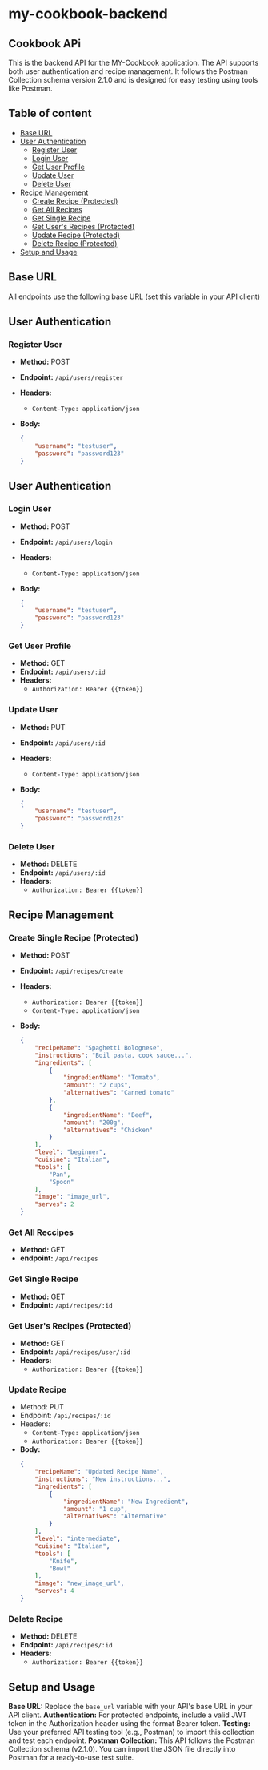 # my-cookbook-backend

## Cookbook APi

This is the backend API for the MY-Cookbook application. The API supports both user authentication and recipe management. It follows the Postman Collection schema version 2.1.0 and is designed for easy testing using tools like Postman.

## Table of content
- [Base URL](#base-url)
- [User Authentication](#user-authentication)
  - [Register User](#register-user)
  - [Login User](#login-user)
  - [Get User Profile](#get-user-profile)
  - [Update User](#update-user)
  - [Delete User](#delete-user)
- [Recipe Management](#recipe-management)
  - [Create Recipe (Protected)](#create-recipe-protected)
  - [Get All Recipes](#get-all-recipes)
  - [Get Single Recipe](#get-single-recipe)
  - [Get User's Recipes (Protected)](#get-users-recipes-protected)
  - [Update Recipe (Protected)](#update-recipe-protected)
  - [Delete Recipe (Protected)](#delete-recipe-protected)
- [Setup and Usage](#setup-and-usage)

## Base URL
All endpoints use the following base URL (set this variable in your API client)

## User Authentication

### Register User

- **Method:** POST  
- **Endpoint:** `/api/users/register`  
- **Headers:**  
  - `Content-Type: application/json`  
- **Body:**

  ```json
  {
      "username": "testuser",
      "password": "password123"
  }

## User Authentication

### Login User

- **Method:** POST  
- **Endpoint:** `/api/users/login`  
- **Headers:**  
  - `Content-Type: application/json`  
- **Body:**

  ```json
  {
      "username": "testuser",
      "password": "password123"
  }

### Get User Profile
- **Method:** GET
- **Endpoint:** `/api/users/:id`
- **Headers:**
  - `Authorization: Bearer {{token}}`
  
### Update User

- **Method:** PUT  
- **Endpoint:** `/api/users/:id`  
- **Headers:**  
  - `Content-Type: application/json`  
- **Body:**

  ```json
  {
      "username": "testuser",
      "password": "password123"
  }

### Delete User
- **Method:** DELETE
- **Endpoint:** `/api/users/:id`
- **Headers:**
  - `Authorization: Bearer {{token}}`
 


## Recipe Management

### Create Single Recipe (Protected)
- **Method:** POST
- **Endpoint:** `/api/recipes/create`
- **Headers:**
  - `Authorization: Bearer {{token}}`
  - `Content-Type: application/json`  

- **Body:**

  ```json
  {
      "recipeName": "Spaghetti Bolognese",
      "instructions": "Boil pasta, cook sauce...",
      "ingredients": [
          {
              "ingredientName": "Tomato",
              "amount": "2 cups",
              "alternatives": "Canned tomato"
          },
          {
              "ingredientName": "Beef",
              "amount": "200g",
              "alternatives": "Chicken"
          }
      ],
      "level": "beginner",
      "cuisine": "Italian",
      "tools": [
          "Pan",
          "Spoon"
      ],
      "image": "image_url",
      "serves": 2
  }

### Get All Reccipes
- **Method:** GET
- **endpoint:** `/api/recipes`

### Get Single Recipe
- **Method:** GET
- **Endpoint:** `/api/recipes/:id`

### Get User's Recipes (Protected)
- **Method:** GET
- **Endpoint:** `/api/recipes/user/:id`
- **Headers:**
  - `Authorization: Bearer {{token}}`
 
### Update Recipe
- Method: PUT
- Endpoint: `/api/recipes/:id`
- Headers:
  - `Content-Type: application/json`
  - `Authorization: Bearer {{token}}`
- **Body:**
  ```json
  {
      "recipeName": "Updated Recipe Name",
      "instructions": "New instructions...",
      "ingredients": [
          {
              "ingredientName": "New Ingredient",
              "amount": "1 cup",
              "alternatives": "Alternative"
          }
      ],
      "level": "intermediate",
      "cuisine": "Italian",
      "tools": [
          "Knife",
          "Bowl"
      ],
      "image": "new_image_url",
      "serves": 4
  }

### Delete Recipe
- **Method:** DELETE
- **Endpoint:** `/api/recipes/:id`
- **Headers:**
  - `Authorization: Bearer {{token}}`

## Setup and Usage
**Base URL:** Replace the `base_url` variable with your API's base URL in your API client.
**Authentication:** For protected endpoints, include a valid JWT token in the Authorization header using the format Bearer token.
**Testing:** Use your preferred API testing tool (e.g., Postman) to import this collection and test each endpoint.
**Postman Collection:** This API follows the Postman Collection schema (v2.1.0). You can import the JSON file directly into Postman for a ready-to-use test suite.










  
